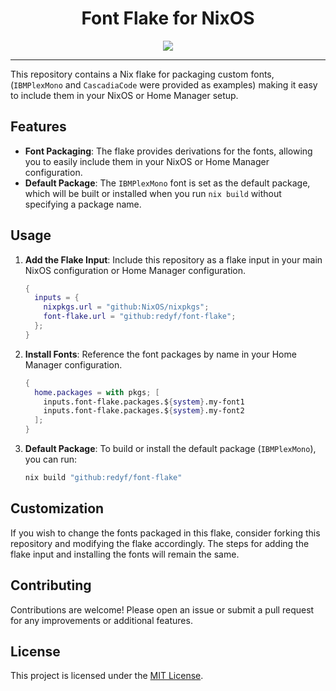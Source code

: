 <div align="center">
    <h1>Font Flake for NixOS</h1>
    <img src="https://camo.githubusercontent.com/6c587786c40763574c1a811ef06e3c7aa93f0daacec04b672e12243c4b066847/68747470733a2f2f6275696c74776974686e69782e6f72672f62616467652e737667"/>
</div>

<hr>

This repository contains a Nix flake for packaging custom fonts, (`IBMPlexMono` and `CascadiaCode` were provided as examples) making it easy to include them in your NixOS or Home Manager setup.

## Features

- **Font Packaging**: The flake provides derivations for the fonts, allowing you to easily include them in your NixOS or Home Manager configuration.
- **Default Package**: The `IBMPlexMono` font is set as the default package, which will be built or installed when you run `nix build` without specifying a package name.

## Usage

1. **Add the Flake Input**: Include this repository as a flake input in your main NixOS configuration or Home Manager configuration.

   ```nix
   {
     inputs = {
       nixpkgs.url = "github:NixOS/nixpkgs";
       font-flake.url = "github:redyf/font-flake";
     };
   }
   ```

1. **Install Fonts**: Reference the font packages by name in your Home Manager configuration.

   ```nix
   {
     home.packages = with pkgs; [
       inputs.font-flake.packages.${system}.my-font1
       inputs.font-flake.packages.${system}.my-font2
     ];
   }
   ```

1. **Default Package**: To build or install the default package (`IBMPlexMono`), you can run:

   ```sh
   nix build "github:redyf/font-flake"
   ```

## Customization

If you wish to change the fonts packaged in this flake, consider forking this repository and modifying the flake accordingly. The steps for adding the flake input and installing the fonts will remain the same.

## Contributing

Contributions are welcome! Please open an issue or submit a pull request for any improvements or additional features.

## License

This project is licensed under the [MIT License](LICENSE).

